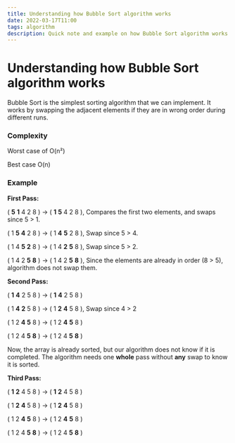 ```yaml
---
title: Understanding how Bubble Sort algorithm works
date: 2022-03-17T11:00
tags: algorithm
description: Quick note and example on how Bubble Sort algorithm works.
---
```


# Understanding how Bubble Sort algorithm works

Bubble Sort is the simplest sorting algorithm that we can implement.
It works by swapping the adjacent elements if they are in wrong order during different runs.

### Complexity

Worst case of O(n²)

Best case O(n)

### Example

**First Pass:**

( **5** **1** 4 2 8 ) -> ( **1** **5** 4 2 8 ), Compares the first two elements, and swaps since 5 > 1.

( 1 **5** **4** 2 8 ) -> ( 1 **4** **5** 2 8 ), Swap since 5 > 4.

( 1 4 **5** **2** 8 ) -> ( 1 4 **2** **5** 8 ), Swap since 5 > 2.

( 1 4 2 **5** **8** ) -> ( 1 4 2 **5** **8** ), Since the elements are already in order (8 > 5), algorithm does not swap them.

**Second Pass:**

( **1** **4** 2 5 8 ) -> ( **1** **4** 2 5 8 )

( 1 **4** **2** 5 8 ) -> ( 1 **2** **4** 5 8 ), Swap since 4 > 2

( 1 2 **4** **5** 8 ) -> ( 1 2 **4** **5** 8 )

( 1 2 4 **5** **8** ) -> ( 1 2 4 **5** **8** )

Now, the array is already sorted, but our algorithm does not know if it is completed. The algorithm needs one **whole** pass without **any** swap to know it is sorted.

**Third Pass:**

( **1** **2** 4 5 8 ) -> ( **1** **2** 4 5 8 )

( 1 **2** **4** 5 8 ) -> ( 1 **2** **4** 5 8 )

( 1 2 **4** **5** 8 ) -> ( 1 2 **4** **5** 8 )

( 1 2 4 **5** **8** ) -> ( 1 2 4 **5** **8** )
